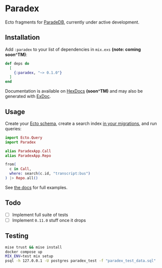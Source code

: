 # Paradex

Ecto fragments for [ParadeDB](https://www.paradedb.com/), currently under active development.

## Installation

Add `:paradex` to your list of dependencies in `mix.exs` **(note: coming soon^TM)**:

<!-- BEGIN: VERSION -->
```elixir
def deps do
  [
    {:paradex, "~> 0.1.0"}
  ]
end
```
<!-- END: VERSION -->

Documentation is available on [HexDocs](https://hexdocs.pm/paradex/readme.html) **(soon^TM)** and may also be generated with [ExDoc](https://github.com/elixir-lang/ex_doc).

## Usage

Create your [Ecto schema](./test/support/paradex_app/call.ex), create a search index [in your migrations](./priv/repo/migrations/20241013014316_setup.exs), and run queries:
```elixir
import Ecto.Query
import Paradex

alias ParadexApp.Call
alias ParadexApp.Repo

from(
  c in Call,
  where: search(c.id, "transcript:bus")
) |> Repo.all()
```

See [the docs](https://hexdocs.pm/paradex/readme.html) for full examples.

## Todo

- [ ] Implement full suite of tests
- [ ] Implement `0.11.0` stuff once it drops

## Testing

```sh
mise trust && mise install
docker compose up
MIX_ENV=test mix setup
psql -h 127.0.0.1 -U postgres paradex_test -f "paradex_test_data.sql"
```
